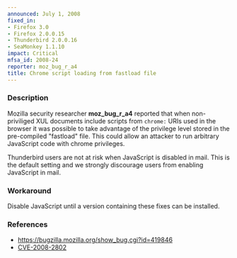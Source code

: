 ```yaml
---
announced: July 1, 2008
fixed_in:
- Firefox 3.0
- Firefox 2.0.0.15
- Thunderbird 2.0.0.16
- SeaMonkey 1.1.10
impact: Critical
mfsa_id: 2008-24
reporter: moz_bug_r_a4
title: Chrome script loading from fastload file
---
```


<h3>Description</h3>

<p>Mozilla security researcher <strong>moz_bug_r_a4</strong> reported that
when non-priviliged XUL documents include scripts from <code>chrome:</code>
URIs used in the browser it was possible to take advantage of the privilege
level stored in the pre-compiled "fastload" file. This could allow an
attacker to run arbitrary JavaScript code with chrome privileges.</p>

<p class="note">Thunderbird users are not at risk when JavaScript is
disabled in mail. This is the default setting and we strongly discourage
users from enabling JavaScript in mail.</p>

<h3>Workaround</h3>

<p>Disable JavaScript until a version containing these fixes can be installed.</p>

<h3>References</h3>

<ul>
  <li><a href="https://bugzilla.mozilla.org/show_bug.cgi?id=419846">https://bugzilla.mozilla.org/show_bug.cgi?id=419846</a></li>
  <li><a class="ex-ref" href="http://cve.mitre.org/cgi-bin/cvename.cgi?name=CVE-2008-2802">CVE-2008-2802</a></li>

</ul>



